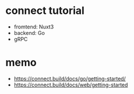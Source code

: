 # connect tutorial

- fromtend: Nuxt3
- backend: Go
- gRPC

# memo

- https://connect.build/docs/go/getting-started/
- https://connect.build/docs/web/getting-started
